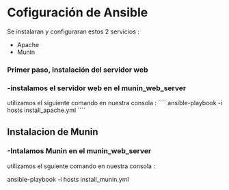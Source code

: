 # Cofiguración de Ansible


Se instalaran  y configuraran estos  2 servicios : 
<ul>
  <li>Apache</li>
  <li>Munin</li>
  
</ul>

<h3>Primer paso, instalación del servidor web</h3>


### -instalamos el servidor web en el munin_web_server

utilizamos el siguiente comando en nuestra consola : 
´´´´
ansible-playbook -i hosts install_apache.yml
´´´´

<h2>Instalacion de Munin</h2>

### -Intalamos Munin en el munin_web_server

utilizamos el sguiente comando en nuestra consola : 

ansible-playbook -i hosts install_munin.yml
